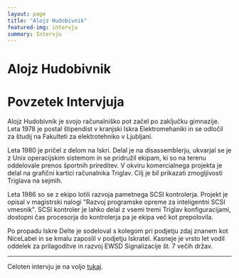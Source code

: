 ```yaml
---
layout: page
title: "Alojz Hudobivnik"
featured-img: intervju
summary: Intervju
---
```


# Alojz Hudobivnik

# Povzetek Intervjuja

Alojz Hudobivnik je svojo računalniško pot začel po zaključku gimnazije. Leta 1978 je postal štipendist v kranjski Iskra Elektromehaniki in se odločil za študij na Fakulteti za elektrotehniko v Ljubljani.

Leta 1980 je pričel z delom na Iskri. Delal je na disassemblerju, ukvarjal se je z Unix operacijskim sistemom in se pridružil ekipam, ki so na terenu oddelovale prenos športnih prireditev. V okviru 
komercialnega projekta je delal na grafični kartici računalnika Triglav. Cilj je bil prikazati zmogljivosti Triglava na sejmih.

Leta 1986 so se z ekipo lotili razvoja pametnega SCSI kontrolerja. Projekt je opisal v magistrski nalogi "Razvoj programske opreme za inteligentni SCSI vmesnik". SCSI kontroler
je lahko delal z vsemi tremi Triglav konfiguracijami, dostopni čas procesorja do kontrolerja pa je ekipa več kot
prepolovila.

Po propadu Iskre Delte je sodeloval s kolegom pri podjetju zdaj znanem kot NiceLabel in se kmalu zaposlil v podjetju Iskratel. Kasneje je vrsto let vodil oddelek za prilagoditve in razvoj EWSD Signalizacije št. 7 večih držav.

------

Celoten intervju je na voljo [tukaj](../alojz-hudobivnik-intervju).

